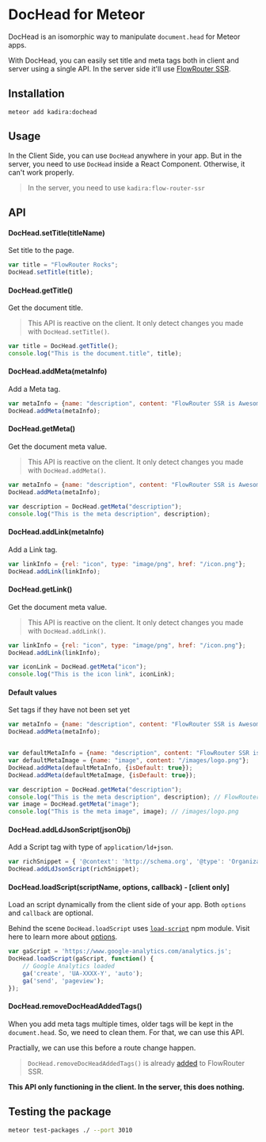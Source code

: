 # DocHead for Meteor

DocHead is an isomorphic way to manipulate `document.head` for Meteor apps.

With DocHead, you can easily set title and meta tags both in client and server using a single API. In the server side it'll use [FlowRouter SSR](https://github.com/kadirahq/flow-router/tree/ssr).

## Installation

~~~
meteor add kadira:dochead
~~~

## Usage

In the Client Side, you can use `DocHead` anywhere in your app. But in the server, you need to use `DocHead` inside a React Component. Otherwise, it can't work properly.

> In the server, you need to use `kadira:flow-router-ssr`

## API

#### DocHead.setTitle(titleName)

Set title to the page.

~~~js
var title = "FlowRouter Rocks";
DocHead.setTitle(title);
~~~

#### DocHead.getTitle()

Get the document title.

> This API is reactive on the client. It only detect changes you made with `DocHead.setTitle()`.

~~~js
var title = DocHead.getTitle();
console.log("This is the document.title", title);
~~~

#### DocHead.addMeta(metaInfo)

Add a Meta tag.

~~~js
var metaInfo = {name: "description", content: "FlowRouter SSR is Awesome"};
DocHead.addMeta(metaInfo);
~~~

#### DocHead.getMeta()

Get the document meta value.

> This API is reactive on the client. It only detect changes you made with `DocHead.addMeta()`.

~~~js
var metaInfo = {name: "description", content: "FlowRouter SSR is Awesome"};
DocHead.addMeta(metaInfo);

var description = DocHead.getMeta("description");
console.log("This is the meta description", description);
~~~

#### DocHead.addLink(metaInfo)

Add a Link tag.

~~~js
var linkInfo = {rel: "icon", type: "image/png", href: "/icon.png"};
DocHead.addLink(linkInfo);
~~~

#### DocHead.getLink()

Get the document meta value.

> This API is reactive on the client. It only detect changes you made with `DocHead.addLink()`.

~~~js
var linkInfo = {rel: "icon", type: "image/png", href: "/icon.png"};
DocHead.addLink(linkInfo);

var iconLink = DocHead.getMeta("icon");
console.log("This is the icon link", iconLink);
~~~

#### Default values

Set tags if they have not been set yet

~~~js
var metaInfo = {name: "description", content: "FlowRouter SSR is Awesome"};
DocHead.addMeta(metaInfo);


var defaultMetaInfo = {name: "description", content: "FlowRouter SSR is kind of cool"};
var defaultMetaImage = {name: "image", content: "/images/logo.png"};
DocHead.addMeta(defaultMetaInfo, {isDefault: true});
DocHead.addMeta(defaultMetaImage, {isDefault: true});

var description = DocHead.getMeta("description");
console.log("This is the meta description", description); // FlowRouter SSR is Awesome
var image = DocHead.getMeta("image");
console.log("This is the meta image", image); // /images/logo.png
~~~



#### DocHead.addLdJsonScript(jsonObj)

Add a Script tag with type of `application/ld+json`.

~~~js
var richSnippet = { '@context': 'http://schema.org', '@type': 'Organization', url: 'http://www.example.com', logo: 'http://www.example.com/images/logo.png' };
DocHead.addLdJsonScript(richSnippet);
~~~

#### DocHead.loadScript(scriptName, options, callback) - [client only]

Load an script dynamically from the client side of your app. Both `options` and `callback` are optional.

Behind the scene `DocHead.loadScript` uses [`load-script`](https://www.npmjs.com/package/load-script) npm module. Visit here to learn more about [options](https://www.npmjs.com/package/load-script#opts).

~~~js
var gaScript = 'https://www.google-analytics.com/analytics.js';
DocHead.loadScript(gaScript, function() {
    // Google Analytics loaded
    ga('create', 'UA-XXXX-Y', 'auto');
    ga('send', 'pageview');
});
~~~

#### DocHead.removeDocHeadAddedTags()

When you add meta tags multiple times, older tags will be kept in the `document.head`. So, we need to clean them. For that, we can use this API.

Practially, we can use this before a route change happen.

> `DocHead.removeDocHeadAddedTags()` is already [added](https://github.com/kadirahq/meteor-dochead/blob/master/lib/flow_router.js) to FlowRouter SSR.

**This API only functioning in the client. In the server, this does nothing.**

## Testing the package
```sh
meteor test-packages ./ --port 3010
```
